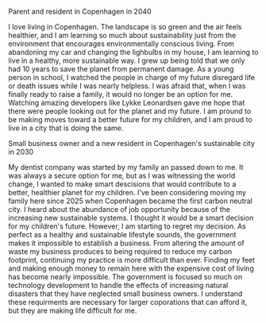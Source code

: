 
Parent and resident in Copenhagen in 2040


I love living in Copenhagen. The landscape is so green and the air feels healthier, and I am learning so much about sustainability just from the environment that encourages environmentally conscious living. From abandoning my car and changing the lighbulbs in my house, I am learning to live in a healthy, more sustainable way. I grew up being told that we only had 10 years to save the planet from permanent damage. As a young person in school, I watched the people in charge of my future disregard life or death issues while I was nearly helpless. I was afraid that, when I was finally ready to raise a family, it would no longer be an option for me. Watching amazing developers like Lykke Leonardsen gave me hope that there were people looking out for the planet and my future. I am pround to be making moves toward a better future for my children, and I am proud to live in a city that is doing the same.

Small business owner and a new resident in Copenhagen's sustainable city in 2030


My dentist company was started by my family an passed down to me. It was always a secure option for me, but as I was witnessing the world change, I wanted to make smart descisions that would contribute to a better, healthier planet for my children. I've been considering moving my family here since 2025 when Copenhagen became the first carbon neutral city. I heard about the abundance of job opportunity because of the increasing new sustainable systems. I thought it would be a smart decision for my children's future. However, I am starting to regret my decision. As perfect as a healthy and sustainable lifestyle sounds, the government makes it impossible to establish a business. From altering the amount of waste my business produces to being required to reduce my carbon footprint, continuing my practice is more difficult than ever. Finding my feet and making enough money to remain here with the expensive cost of living has become nearly impossible. The government is focused so much on technology development to handle the effects of increasing natural disasters that they have neglected small business owners. I understand these requirments are necessary for larger coporations that can afford it, but they are making life difficult for me.